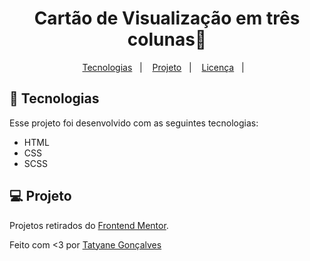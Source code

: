 # <h1 align="center"> Cartão de Visualização em três colunas📝</h1>
<p align="center">
  <a href="#-tecnologias">Tecnologias</a>&nbsp;&nbsp;&nbsp;|&nbsp;&nbsp;&nbsp;
  <a href="#-projeto">Projeto</a>&nbsp;&nbsp;&nbsp;|&nbsp;&nbsp;&nbsp;
  <a href="#-licenca">Licença</a>&nbsp;&nbsp;&nbsp;|&nbsp;&nbsp;&nbsp;
</p>


## 🚀 Tecnologias
Esse projeto foi desenvolvido com as seguintes tecnologias:

- HTML
- CSS
- SCSS



## 💻 Projeto
Projetos retirados do [Frontend Mentor](https://www.frontendmentor.io/home).
 



Feito com <3 por [Tatyane Gonçalves](https://github.com/tatyanepgoncalves)
